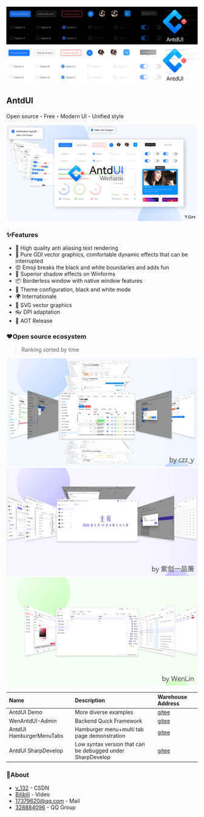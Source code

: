 ![Banner Dark](img/bannerdark.png?raw=true#gh-dark-mode-only)
![Banner Light](img/banner.png?raw=true#gh-light-mode-only)
## AntdUI

Open source・Free・Modern UI・Unified style

![demo](img/ant.jpg?raw=true)

### ✨Features

- 🌈 High quality anti aliasing text rendering
- 🎨 Pure GDI vector graphics, comfortable dynamic effects that can be interrupted
- 😍 Emoji breaks the black and white boundaries and adds fun
- 💎 Superior shadow effects on Winforms
- 📦 Borderless window with native window features
- 👚 Theme configuration, black and white mode
- 🌍 Internationale
- 🦜 SVG vector graphics
- 👓 DPI adaptation
- 🦺 AOT Release

### ❤️Open source ecosystem

> Ranking sorted by time

[![AntdUIDemo](img/ecosystem1.png?raw=true)](https://gitee.com/mubaiyanghua/antdui-demo)
[![AntdUIHamburgerMenuTabs](img/ecosystem2.png?raw=true)](https://gitee.com/zijianxiao/antd-ui-hamburger-menu-tabs)
[![WenAntdUI-Admin](img/ecosystem3.png?raw=true)](https://gitee.com/AntdUI/wen-antd-ui)

| Name | Description | Warehouse Address |
|:--|:--|:--|
| AntdUI Demo | More diverse examples | [gitee](https://gitee.com/mubaiyanghua/antdui-demo) |
| WenAntdUI-Admin | Backend Quick Framework | [gitee](https://gitee.com/AntdUI/wen-antd-ui) |
| AntdUI HamburgerMenuTabs | Hamburger menu+multi tab page demonstration | [gitee](https://gitee.com/zijianxiao/antd-ui-hamburger-menu-tabs) |
| AntdUI SharpDevelop | Low syntax version that can be debugged under SharpDevelop | [gitee](https://gitee.com/AntdUI/AntdUISharpDevelop) |

### 🍭About
- [v_132](https://blog.csdn.net/v_132) - CSDN
- [Bilibili](https://www.bilibili.com/video/BV1ip4y1Z7xi) - Video
- [17379620@qq.com](mailto:17379620@qq.com) - Mail
- [328884096](https://qm.qq.com/cgi-bin/qm/qr?k=ZfuHy4LqYC57DYTWAUWkQD9EjdVfvx3y&jump_from=webapi&authKey=4sAgZN0XlFHx+4MW9PdkiGgg435QfKcQdu5lKi1Fp4PP0O+DL6NaKAcV8ybCLM97) - QQ Group